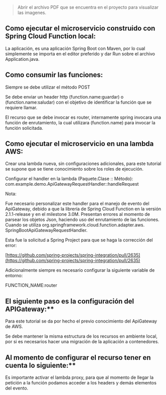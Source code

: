 > Abrir el archivo PDF que se encuentra en el proyecto para visualizar las imagenes.

## Como ejecutar el microservicio construido con Spring Cloud Function local:

La aplicación, es una aplicación Spring Boot con Maven, por lo cual simplemente se importa en el editor preferido y dar Run sobre el archivo Application.java.

## Como consumir las funciones:

Siempre se debe utilizar el método POST

Se debe enviar un header http (function.name:guardar) o (function.name:saludar) con el objetivo de identificar la función que se requiere llamar.

El recurso que se debe invocar es router, internamente spring invocara una función de enrutamiento, la cual utilizara (function.name) para invocar la función solicitada.


## Como ejecutar el microservicio en una lambda AWS:

Crear una lambda nueva, sin configuraciones adicionales, para este tutorial se supone que se tiene conocimiento sobre los roles de ejecución.

Configurar el handler en la lambda (Paquete.Clase :: Método): com.example.demo.ApiGatewayRequestHandler::handleRequest

Nota:

Fue necesario personalizar este handler para el manejo de evento del ApiGateway, debido a que la librería de Spring Cloud Function en la versión 2.1.1-release y en el milestone 3.0M. Presentan errores al momento de parsear los objetos Json, haciendo uso del enrutamiento de las funciones. Cuando se utiliza org.springframework.cloud.function.adapter.aws. SpringBootApiGatewayRequestHandler.

Esta fue la solicitud a Spring Project para que se haga la corrección del error:

[https://github.com/spring-projects/spring-integration/pull/2635](https://github.com/spring-projects/spring-integration/pull/2635)

Adicionalmente siempre es necesario configurar la siguiente variable de entorno:

FUNCTION_NAME:router

## El siguiente paso es la configuración del APIGateway:**

Para este tutorial se da por hecho el previo conocimiento del ApiGateway de AWS.

Se debe mantener la misma estructura de los recursos en ambiente local, por si es necesarios hacer una migración de la aplicación a contenedores.

## Al momento de configurar el recurso tener en cuenta lo siguiente:**

Es importante activar el lambda proxy, para que al momento de llegar la petición a la función podamos acceder a los headers y demás elementos del evento.